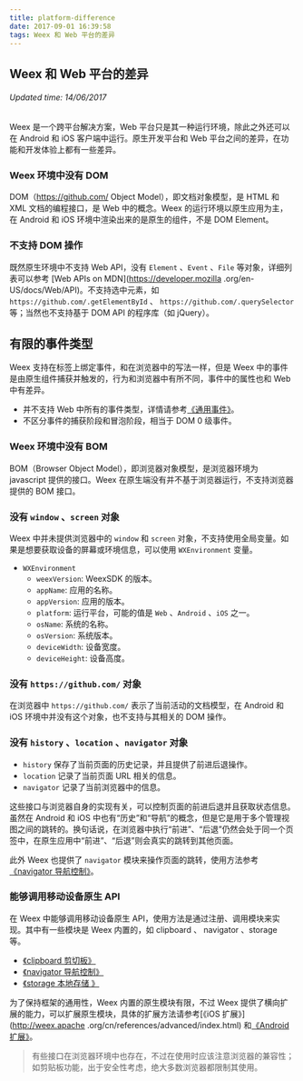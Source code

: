 ```yaml
---
title: platform-difference
date: 2017-09-01 16:39:58
tags: Weex 和 Web 平台的差异
---
```


## Weex 和 Web 平台的差异
###### Updated time: 14/06/2017
Weex 是一个跨平台解决方案，Web 平台只是其一种运行环境，除此之外还可以在 Android 和 iOS 客户端中运行。原生开发平台和 Web 平台之间的差异，在功能和开发体验上都有一些差异。

### Weex 环境中没有 DOM
DOM（https://github.com/ Object Model），即文档对象模型，是 HTML 和 XML 文档的编程接口，是 Web 中的概念。Weex 的运行环境以原生应用为主，在 Android 和 iOS 环境中渲染出来的是原生的组件，不是 DOM Element。

### 不支持 DOM 操作
既然原生环境中不支持 Web API，没有 `Element` 、`Event` 、`File` 等对象，详细列表可以参考 [Web APIs on MDN](https://developer.mozilla
.org/en-US/docs/Web/API)。不支持选中元素，如 `https://github.com/.getElementById` 、
`https://github.com/.querySelector` 等；当然也不支持基于 DOM API 的程序库（如 jQuery）。

## 有限的事件类型
Weex 支持在标签上绑定事件，和在浏览器中的写法一样，但是 Weex 中的事件是由原生组件捕获并触发的，行为和浏览器中有所不同，事件中的属性也和 Web 中有差异。

* 并不支持 Web 中所有的事件类型，详情请参考[《通用事件》](/https://github.com//2017/09/02/commonEvent)。
* 不区分事件的捕获阶段和冒泡阶段，相当于 DOM 0 级事件。

### Weex 环境中没有 BOM
BOM（Browser Object Model），即浏览器对象模型，是浏览器环境为 javascript 提供的接口。Weex 在原生端没有并不基于浏览器运行，不支持浏览器提供的 BOM 接口。

### 没有 `window` 、`screen` 对象
Weex 中并未提供浏览器中的 `window` 和 `screen` 对象，不支持使用全局变量。如果是想要获取设备的屏幕或环境信息，可以使用 `WXEnvironment` 变量。

* `WXEnvironment`
  * `weexVersion`: WeexSDK 的版本。
  * `appName`: 应用的名称。
  * `appVersion`: 应用的版本。
  * `platform`: 运行平台，可能的值是 `Web` 、`Android` 、`iOS` 之一。
  * `osName`: 系统的名称。
  * `osVersion`: 系统版本。
  * `deviceWidth`: 设备宽度。
  * `deviceHeight`: 设备高度。

### 没有 `https://github.com/` 对象
在浏览器中 `https://github.com/` 表示了当前活动的文档模型，在 Android 和 iOS 环境中并没有这个对象，也不支持与其相关的 DOM 操作。

### 没有 `history` 、`location` 、`navigator` 对象

  * `history` 保存了当前页面的历史记录，并且提供了前进后退操作。
  * `location` 记录了当前页面 URL 相关的信息。
  * `navigator` 记录了当前浏览器中的信息。

这些接口与浏览器自身的实现有关，可以控制页面的前进后退并且获取状态信息。虽然在 Android 和 iOS
中也有“历史”和“导航”的概念，但是它是用于多个管理视图之间的跳转的。换句话说，在浏览器中执行“前进”、“后退”仍然会处于同一个页签中，在原生应用中“前进”、“后退”则会真实的跳转到其他页面。

此外 Weex 也提供了 `navigator` 模块来操作页面的跳转，使用方法参考[《navigator 导航控制》](http://weex.apache.org/cn/references/modules/navigator.html)。

### 能够调用移动设备原生 API
在 Weex 中能够调用移动设备原生 API，使用方法是通过注册、调用模块来实现。其中有一些模块是 Weex 内置的，如 clipboard 、 navigator 、storage 等。

* [《clipboard 剪切板》](http://weex.apache.org/cn/references/modules/clipboard.html)
* [《navigator 导航控制》](http://weex.apache.org/cn/references/modules/navigator.html)
* [《storage 本地存储 》](http://weex.apache.org/cn/references/modules/storage.html)

为了保持框架的通用性，Weex 内置的原生模块有限，不过 Weex 提供了横向扩展的能力，可以扩展原生模块，具体的扩展方法请参考[《iOS 扩展》](http://weex.apache
.org/cn/references/advanced/index.html) 和[《Android 扩展》](http://weex.apache.org/cn/references/advanced/extend-to-android.html)。

> 有些接口在浏览器环境中也存在，不过在使用时应该注意浏览器的兼容性；如剪贴板功能，出于安全性考虑，绝大多数浏览器都限制其使用。